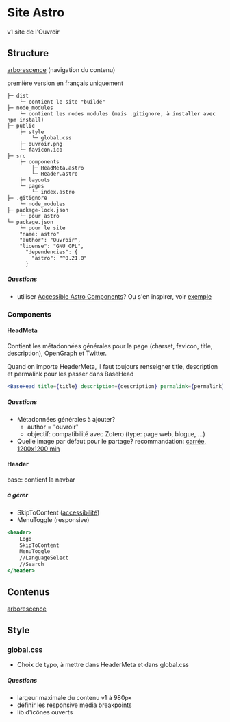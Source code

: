 # Site Astro

v1 site de l'Ouvroir

## Structure

[arborescence](./arborescence.md) (navigation du contenu)

première version en français uniquement

```
├─ dist
	└─ contient le site "buildé"
├─ node_modules
	└─ contient les nodes modules (mais .gitignore, à installer avec npm install)
├─ public
	├─ style
		└─ global.css 
	├─ ouvroir.png
	└─ favicon.ico 
├─ src
	├─ components
		├─ HeadMeta.astro 
		└─ Header.astro
	├─ layouts
	└─ pages
		└─ index.astro 
├─ .gitignore
	└─ node_modules
├─ package-lock.json
	└─ pour astro
└─ package.json
	└─ pour le site
	"name: astro"
	"author": "Ouvroir",
  	"license": "GNU GPL",
      "dependencies": {
        "astro": "^0.21.0"
      }
```



##### Questions

- utiliser [Accessible Astro Components](https://github.com/markteekman/accessible-astro-components)? Ou s'en inspirer, voir [exemple](https://github.com/markteekman/accessible-astro-starter)



### Components

#### HeadMeta

Contient les métadonnées générales pour la page (charset, favicon, title, description), OpenGraph et Twitter.

Quand on importe HeaderMeta, il faut toujours renseigner title, description et permalink pour les passer dans BaseHead

```jsx
<BaseHead title={title} description={description} permalink={permalink} />
```



##### Questions

- Métadonnées générales à ajouter? 
  - author  = "ouvroir"
  - objectif: compatibilité avec Zotero (type: page web, blogue, ...)
- Quelle image par défaut pour le partage? recommandation: [carrée, 1200x1200 min](https://www.h3xed.com/web-and-internet/how-to-use-og-image-meta-tag-facebook-reddit)

#### Header

base: contient la navbar

##### à gérer

- SkipToContent ([accessibilité](https://github.com/markteekman/accessible-astro-starter))
- MenuToggle (responsive)

```jsx
<header>
    Logo
    SkipToContent
    MenuToggle
    //LanguageSelect
    //Search
</header>
```



## Contenus

[arborescence](./arborescence.md)



## Style

### global.css

- Choix de typo, à mettre dans HeaderMeta et dans global.css

##### Questions

- largeur maximale du contenu v1 à 980px
- définir les responsive media breakpoints
- lib d'icônes ouverts


